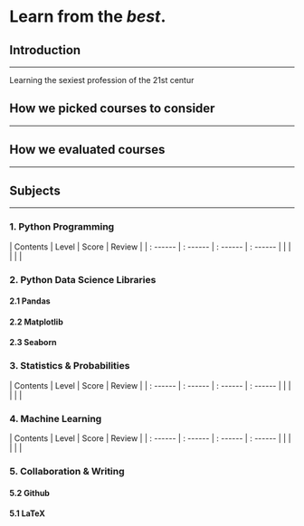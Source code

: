 # Learn from the *best*.

## Introduction
---
Learning the sexiest profession of the 21st centur

## How we picked courses to consider
---

## How we evaluated courses
---

## Subjects
--- 

### 1. Python Programming

| Contents | Level | Score | Review |
| : ------ | : ------ | : ------ | : ------ | 
| | | | |


### 2. Python Data Science Libraries
#### 2.1 Pandas
#### 2.2 Matplotlib
#### 2.3 Seaborn

### 3. Statistics & Probabilities

| Contents | Level | Score | Review |
| : ------ | : ------ | : ------ | : ------ | 
| | | | |

### 4. Machine Learning

| Contents | Level | Score | Review |
| : ------ | : ------ | : ------ | : ------ | 
| | | | |

### 5. Collaboration & Writing
#### 5.2 Github
#### 5.1 LaTeX

